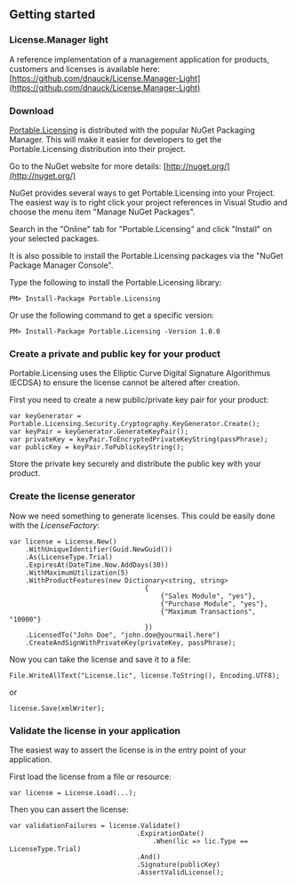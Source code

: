 ## Getting started ##

### License.Manager light ###

A reference implementation of a management application for products, customers and licenses is available here: [https://github.com/dnauck/License.Manager-Light](https://github.com/dnauck/License.Manager-Light)

### Download ###

[Portable.Licensing](https://nuget.org/packages/Portable.Licensing) is distributed with the popular NuGet Packaging Manager. This will make it easier for developers to get the Portable.Licensing distribution into their project.

Go to the NuGet website for more details: [http://nuget.org/](http://nuget.org/)

NuGet provides several ways to get Portable.Licensing into your Project. The easiest way is to right click your project references in Visual Studio and choose the menu item "Manage NuGet Packages".

Search in the "Online" tab for "Portable.Licensing" and click "Install" on your selected packages.

It is also possible to install the Portable.Licensing packages via the "NuGet Package Manager Console".

Type the following to install the Portable.Licensing library:

    PM> Install-Package Portable.Licensing

Or use the following command to get a specific version:

    PM> Install-Package Portable.Licensing -Version 1.0.0

### Create a private and public key for your product ###

Portable.Licensing uses the Elliptic Curve Digital Signature Algorithmus (ECDSA) to ensure the license cannot be altered after creation.

First you need to create a new public/private key pair for your product:

    var keyGenerator = Portable.Licensing.Security.Cryptography.KeyGenerator.Create(); 
    var keyPair = keyGenerator.GenerateKeyPair(); 
    var privateKey = keyPair.ToEncryptedPrivateKeyString(passPhrase);  
    var publicKey = keyPair.ToPublicKeyString();

Store the private key securely and distribute the public key with your product.


### Create the license generator ###


Now we need something to generate licenses. This could be easily done with the *LicenseFactory*:

    var license = License.New()  
        .WithUniqueIdentifier(Guid.NewGuid())  
        .As(LicenseType.Trial)  
        .ExpiresAt(DateTime.Now.AddDays(30))  
        .WithMaximumUtilization(5)  
        .WithProductFeatures(new Dictionary<string, string>  
                                      {  
                                          {"Sales Module", "yes"},  
                                          {"Purchase Module", "yes"},  
                                          {"Maximum Transactions", "10000"}  
                                      })  
        .LicensedTo("John Doe", "john.doe@yourmail.here")  
        .CreateAndSignWithPrivateKey(privateKey, passPhrase);

Now you can take the license and save it to a file:

    File.WriteAllText("License.lic", license.ToString(), Encoding.UTF8);

or

    license.Save(xmlWriter);  


### Validate the license in your application ###

The easiest way to assert the license is in the entry point of your application.

First load the license from a file or resource:

    var license = License.Load(...);

Then you can assert the license:

    var validationFailures = license.Validate()  
                                    .ExpirationDate()  
                                        .When(lic => lic.Type == LicenseType.Trial)  
                                    .And()  
                                    .Signature(publicKey)  
                                    .AssertValidLicense();